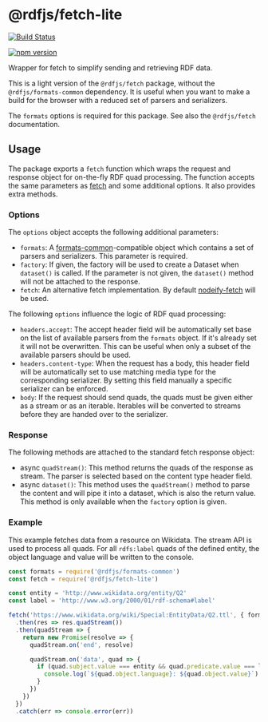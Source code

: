 # @rdfjs/fetch-lite

[![Build Status](https://travis-ci.org/rdfjs/fetch-lite.svg?branch=master)](https://travis-ci.org/rdfjs/fetch-lite)

[![npm version](https://img.shields.io/npm/v/@rdfjs/fetch-lite.svg)](https://www.npmjs.com/package/@rdfjs/fetch-lite)

Wrapper for fetch to simplify sending and retrieving RDF data.

This is a light version of the `@rdfjs/fetch` package, without the `@rdfjs/formats-common` dependency.
It is useful when you want to make a build for the browser with a reduced set of parsers and serializers.

The `formats` options is required for this package.
See also the `@rdfjs/fetch` documentation.

## Usage

The package exports a `fetch` function which wraps the request and response object for on-the-fly RDF quad processing.
The function accepts the same parameters as [fetch](https://fetch.spec.whatwg.org/) and some additional options. It also provides extra methods.

### Options

The `options` object accepts the following additional parameters:

- `formats`: A [formats-common](https://github.com/rdfjs-base/formats-common)-compatible object which contains a set of parsers and serializers.
  This parameter is required.
- `factory`: If given, the factory will be used to create a Dataset when `dataset()` is called.
  If the parameter is not given, the `dataset()` method will not be attached to the response.
- `fetch`: An alternative fetch implementation.
  By default [nodeify-fetch](https://github.com/bergos/nodeify-fetch) will be used.

The following `options` influence the logic of RDF quad processing: 

- `headers.accept`: The accept header field will be automatically set base on the list of available parsers from the `formats` object.
  If it's already set it will not be overwritten.
  This can be useful when only a subset of the available parsers should be used. 
- `headers.content-type`: When the request has a body, this header field will be automatically set to use matching media type for the corresponding serializer.
  By setting this field manually a specific serializer can be enforced.
- `body`: If the request should send quads, the quads must be given either as a stream or as an iterable.
  Iterables will be converted to streams before they are handed over to the serializer.

### Response

The following methods are attached to the standard fetch response object:

- async `quadStream()`: This method returns the quads of the response as stream.
  The parser is selected based on the content type header field.
- async `dataset()`: This method uses the `quadStream()` method to parse the content and will pipe it into a dataset, which is also the return value.
  This method is only available when the `factory` option is given.

### Example

This example fetches data from a resource on Wikidata.
The stream API is used to process all quads.
For all `rdfs:label` quads of the defined entity, the object language and value will be written to the console.

```javascript
const formats = require('@rdfjs/formats-common')
const fetch = require('@rdfjs/fetch-lite')

const entity = 'http://www.wikidata.org/entity/Q2'
const label = 'http://www.w3.org/2000/01/rdf-schema#label'

fetch('https://www.wikidata.org/wiki/Special:EntityData/Q2.ttl', { formats })
  .then(res => res.quadStream())
  .then(quadStream => {
    return new Promise(resolve => {
      quadStream.on('end', resolve)

      quadStream.on('data', quad => {
        if (quad.subject.value === entity && quad.predicate.value === label) {
          console.log(`${quad.object.language}: ${quad.object.value}`)
        }
      })
    })
  })
  .catch(err => console.error(err))
```
